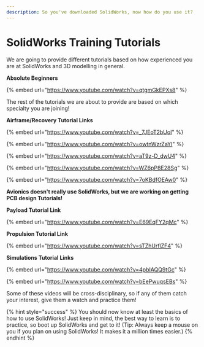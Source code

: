 ```yaml
---
description: So you've downloaded SolidWorks, now how do you use it?
---
```


# SolidWorks Training Tutorials

We are going to provide different tutorials based on how experienced you are at SolidWorks and 3D modelling in general.

**Absolute Beginners**

{% embed url="https://www.youtube.com/watch?v=qtgmGkEPXs8" %}

The rest of the tutorials we are about to provide are based on which specialty you are joining!

**Airframe/Recovery Tutorial Links**

{% embed url="https://www.youtube.com/watch?v=_7JEoT2bUoI" %}

{% embed url="https://www.youtube.com/watch?v=owtnWzrZaYI" %}

{% embed url="https://www.youtube.com/watch?v=aT9z-D_dwU4" %}

{% embed url="https://www.youtube.com/watch?v=WZ6pP8E28Sg" %}

{% embed url="https://www.youtube.com/watch?v=7oKBdfOEAw0" %}

**Avionics doesn't really use SolidWorks, but we are working on getting PCB design Tutorials!**

**Payload Tutorial Link**

{% embed url="https://www.youtube.com/watch?v=E69EqFY2qMc" %}

**Propulsion Tutorial Link**

{% embed url="https://www.youtube.com/watch?v=sTZhUrflZF4" %}

**Simulations Tutorial Links**

{% embed url="https://www.youtube.com/watch?v=4pbIAQQ9tGc" %}

{% embed url="https://www.youtube.com/watch?v=bEePwuqsEBs" %}

Some of these videos will be cross-disciplinary, so if any of them catch your interest, give them a watch and practice them!

{% hint style="success" %}
You should now know at least the basics of how to use SolidWorks! Just keep in mind, the best way to learn is to practice, so boot up SolidWorks and get to it! (Tip: Always keep a mouse on you if you plan on using SolidWorks! It makes it a million times easier.)
{% endhint %}
